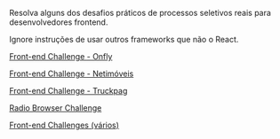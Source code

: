 Resolva alguns dos desafios práticos de processos seletivos reais para desenvolvedores frontend.

Ignore instruções de usar outros frameworks que não o React.

[Front-end Challenge - Onfly](https://github.com/coodesh/frontend-challenge-20231205)

[Front-end Challenge - Netimóveis](https://github.com/coodesh/frontend-challenge-20240110)

[Front-end Challenge - Truckpag](https://github.com/coodesh/frontend-challenge-truckpag)

[Radio Browser Challenge](https://github.com/coodesh/frontend-radio-browser)

[Front-end Challenges (vários)](https://github.com/felipefialho/frontend-challenges)